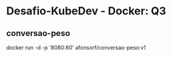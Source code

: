 # Desafio-KubeDev - Docker: Q3


## conversao-peso

docker run -d -p '8080:80' afonsorf/conversao-peso:v1
